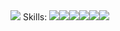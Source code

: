 <img src="https://github.com/user-attachments/assets/a7ee6fa1-bf2e-49d0-9ab8-c575a07b28b1" />
Skills:
<img src="https://img.shields.io/badge/javascript-%23323330.svg?style=for-the-badge&logo=javascript&logoColor=%23F7DF1E)" /><img src="https://img.shields.io/badge/vuejs-%2335495e.svg?style=for-the-badge&logo=vuedotjs&logoColor=%234FC08D" /><img src="https://img.shields.io/badge/html5-%23E34F26.svg?style=for-the-badge&logo=html5&logoColor=white" /><img src="https://img.shields.io/badge/css3-%231572B6.svg?style=for-the-badge&logo=css3&logoColor=white" /><img src="https://img.shields.io/badge/SASS-hotpink.svg?style=for-the-badge&logo=SASS&logoColor=white" /><img src="https://img.shields.io/badge/figma-%23F24E1E.svg?style=for-the-badge&logo=figma&logoColor=white" />
